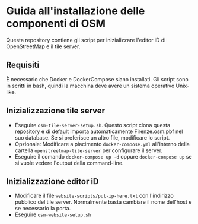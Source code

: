 # Guida all'installazione delle componenti di OSM
Questa repository contiene gli script per inizializzare l'editor iD di OpenStreetMap e il tile server.

## Requisiti
È necessario che Docker e DockerCompose siano installati.
Gli script sono in scritti in bash, quindi la macchina deve avere un sistema operativo Unix-like.

## Inizializzazione tile server
- Eseguire `osm-tile-server-setup.sh`.  Questo script clona questa [repository](https://github.com/SimoMett/openstreetmap-tile-server) e di default importa automaticamente Firenze.osm.pbf nel suo database. Se si preferisce un altro file, modificare lo script.
- Opzionale: Modificare a piacimento `docker-compose.yml` all'interno della cartella `openstreetmap-tile-server` per configurare il server.
- Eseguire il comando `docker-compose up -d` oppure `docker-compose up` se si vuole vedere l'output della command-line.

## Inizializzazione editor iD
- Modificare il file `website-scripts/put-ip-here.txt` con l'indirizzo pubblico del tile server. Normalmente basta cambiare il nome dell'host e se necessario la porta.
- Eseguire `osm-website-setup.sh`

